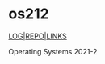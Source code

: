 # os212
[LOG](TXT/mylog.txt)|[REPO](https://github.com/tantraluhur/os212)|[LINKS](links.md)

Operating Systems 2021-2

